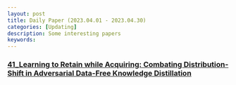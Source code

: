 ```yaml
---
layout: post
title: Daily Paper (2023.04.01 - 2023.04.30)
categories: [Updating]
description: Some interesting papers
keywords: 
---
```


### [41_Learning to Retain while Acquiring: Combating Distribution-Shift in Adversarial Data-Free Knowledge Distillation](https://arxiv.org/pdf/2111.06377.pdf)
